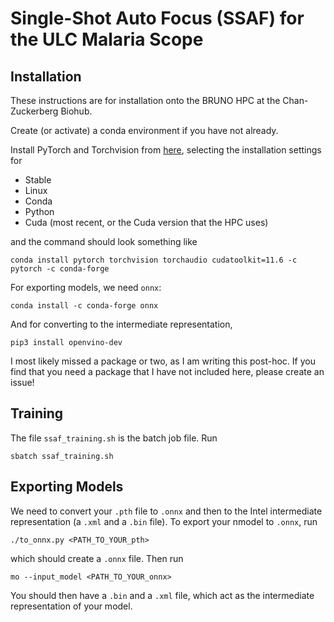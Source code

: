 # Single-Shot Auto Focus (SSAF) for the ULC Malaria Scope

## Installation

These instructions are for installation onto the BRUNO HPC at the Chan-Zuckerberg Biohub.

Create (or activate) a conda environment if you have not already.

Install PyTorch and Torchvision from [here](https://pytorch.org/get-started/locally/), selecting the installation settings for

- Stable
- Linux
- Conda
- Python
- Cuda (most recent, or the Cuda version that the HPC uses)

and the command should look something like

```console
conda install pytorch torchvision torchaudio cudatoolkit=11.6 -c pytorch -c conda-forge
```

For exporting models, we need `onnx`:

```console
conda install -c conda-forge onnx
```

And for converting to the intermediate representation,

```console
pip3 install openvino-dev
```

I most likely missed a package or two, as I am writing this post-hoc. If you find that you need a package that I have  not included here, please create an issue!


## Training

The file `ssaf_training.sh` is the batch job file. Run

```console
sbatch ssaf_training.sh
```


## Exporting Models

We need to convert your `.pth` file to `.onnx` and then to the Intel intermediate representation (a `.xml` and a `.bin` file). To export your nmodel to `.onnx`, run

```console
./to_onnx.py <PATH_TO_YOUR_pth>
```

which should create a `.onnx` file. Then run

```console
mo --input_model <PATH_TO_YOUR_onnx>
```

You should then have a `.bin` and a `.xml` file, which act as the intermediate representation of your model.
